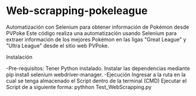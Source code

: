 # Web-scrapping-pokeleague

Automatización con Selenium para obtener información de Pokémon desde PVPoke
Este código realiza una automatización usando Selenium para extraer información de los mejores Pokémon en las ligas "Great League" y "Ultra League" desde el sitio web PVPoke. 

Instalación

-Pre-requisitos:
Tener Python instalado.
Instalar las dependencias mediante pip install selenium webdriver-manager.
-Ejecución
Ingresar a la ruta en la cual se tenga almacenado el Script dentro de la terminal (CMD)
Ejecutar el Script de a siguiente forma: pythhon Test_WebScrapping.py
